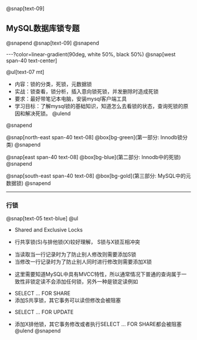 @snap[text-09]
## MySQL数据库锁专题
@snapend
@snap[text-09]
@snapend



---?color=linear-gradient(90deg, white 50%, black 50%)
@snap[west span-40 text-center]

@ul[text-07 mt]
- 内容：锁的分类，死锁，元数据锁
- 实战：锁查看，锁分析，插入意向锁死锁，并发删除时造成死锁
- 要求：最好带笔记本电脑，安装mysql客户端工具
- 学习目标：了解mysql锁的基础知识，知道怎么去看锁的状态，查询死锁的原因和解决死锁。
@ulend

@snapend


@snap[north-east span-40 text-08]
@box[bg-green](第一部分: Innodb锁分类)
@snapend

@snap[east span-40 text-08]
@box[bg-blue](第二部分: Innodb中的死锁)
@snapend

@snap[south-east span-40 text-08]
@box[bg-gold](第三部分: MySQL中的元数据锁)
@snapend

---
###  行锁 

@snap[text-05 text-blue]
@ul
- Shared and Exclusive Locks 
+ 行共享锁(S)与排他锁(X)较好理解， S锁与X锁互相冲突 
* 当读取当一行记录时为了防止别人修改则需要添加S锁 
* 当修改一行记录时为了防止别人同时进行修改则需要添加X锁 
+ 这里需要知道MySQL中具有MVCC特性，所以通常情况下普通的查询属于一致性非锁定读不会添加任何锁，另外一种是锁定读例如 
* SELECT … FOR SHARE 
* 添加S共享锁，其它事务可以读但修改会被阻塞 
+ SELECT … FOR UPDATE 
* 添加X排他锁，其它事务修改或者执行SELECT … FOR SHARE都会被阻塞 
@ulend
@snapend

